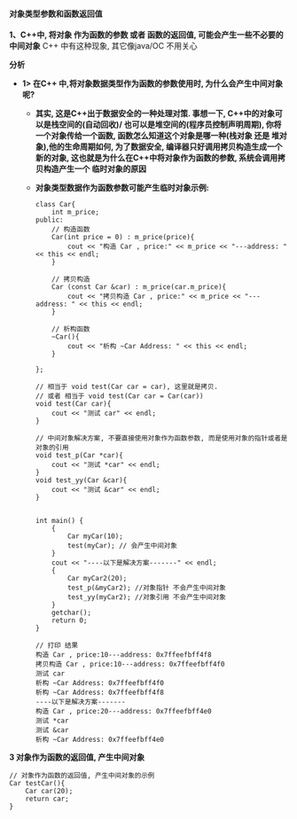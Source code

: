 
#### 对象类型参数和函数返回值


 
**1、C++中, 将对象 作为函数的参数 或者 函数的返回值, 可能会产生一些不必要的中间对象** C++ 中有这种现象, 其它像java/OC 不用关心

**分析**
- **1> 在C++ 中,将对象数据类型作为函数的参数使用时, 为什么会产生中间对象呢?**
    - **其实, 这是C++出于数据安全的一种处理对策. 事想一下, C++中的对象可以是栈空间的(自动回收)/ 也可以是堆空间的(程序员控制声明周期), 你将一个对象传给一个函数, 函数怎么知道这个对象是哪一种(栈对象 还是 堆对象),他的生命周期如何, 为了数据安全, 编译器只好调用拷贝构造生成一个新的对象, 这也就是为什么在C++中将对象作为函数的参数, 系统会调用拷贝构造产生一个 临时对象的原因**
    
    - **对象类型数据作为函数参数可能产生临时对象示例:**


        ```
        class Car{
            int m_price;
        public:
            // 构造函数
            Car(int price = 0) : m_price(price){
                cout << "构造 Car , price:" << m_price << "---address: " << this << endl;
            }
            
            // 拷贝构造
            Car (const Car &car) : m_price(car.m_price){
                cout << "拷贝构造 Car , price:" << m_price << "---address: " << this << endl;
            }
            
            // 析构函数
            ~Car(){
                cout << "析构 ~Car Address: " << this << endl;
            }
            
        };
        
        // 相当于 void test(Car car = car), 这里就是拷贝.
        // 或者 相当于 void test(Car car = Car(car))
        void test(Car car){
            cout << "测试 car" << endl;
        }
        
        // 中间对象解决方案, 不要直接使用对象作为函数参数, 而是使用对象的指针或者是对象的引用
        void test_p(Car *car){
            cout << "测试 *car" << endl;
        }
        void test_yy(Car &car){
            cout << "测试 &car" << endl;
        }
        
        
        int main() {
            {
                Car myCar(10);
                test(myCar); // 会产生中间对象
            }
            cout << "----以下是解决方案-------" << endl;
            {
                Car myCar2(20);
                test_p(&myCar2); //对象指针 不会产生中间对象
                test_yy(myCar2); //对象引用 不会产生中间对象
            }
            getchar();
            return 0;
        }
        
        // 打印 结果
        构造 Car , price:10---address: 0x7ffeefbff4f8
        拷贝构造 Car , price:10---address: 0x7ffeefbff4f0
        测试 car
        析构 ~Car Address: 0x7ffeefbff4f0
        析构 ~Car Address: 0x7ffeefbff4f8
        ----以下是解决方案-------
        构造 Car , price:20---address: 0x7ffeefbff4e0
        测试 *car
        测试 &car
        析构 ~Car Address: 0x7ffeefbff4e0
        ```
        

**3 对象作为函数的返回值, 产生中间对象**

```
// 对象作为函数的返回值, 产生中间对象的示例
Car testCar(){
    Car car(20);
    return car;
}
```